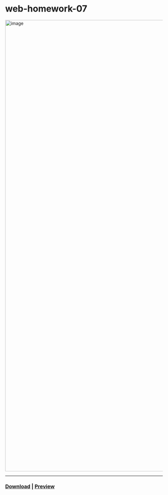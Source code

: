 # web-homework-07

<img width="1437" alt="image" src="https://user-images.githubusercontent.com/111915039/223143486-20099ed4-10d3-40d6-ba22-14b23b93c73e.png">
<hr>

### [Download]() | [Preview](https://blackscriptt.github.io/web-homework/homeworks/homework-07/index.html)
